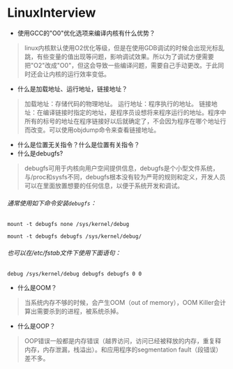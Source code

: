 # LinuxInterview

- 使用GCC的"O0"优化选项来编译内核有什么优势？
> linux内核默认使用O2优化等级，但是在使用GDB调试的时候会出现光标乱跳，有些变量的值出现<optimezed out>等问题，影响调试效果。所以为了调试方便需要把"O2"改成"O0"，但这会导致一些编译问题，需要自己手动更改。于此同时还会让内核的运行效率变低。
- 什么是加载地址、运行地址，链接地址？
> 加载地址：存储代码的物理地址。
> 运行地址：程序执行的地址。
> 链接地址：在编译链接时指定的地址，是程序员设想将来程序运行的地址。程序中所有的标号的地址在程序链接好以后就确定了，不会因为程序在哪个地址行而改变。可以使用objdump命令来查看链接地址。
- 什么是位置无关指令？什么是位置有关指令？
- 什么是debugfs?
> debugfs可用于内核向用户空间提供信息，debugfs是个小型文件系统，与/proc和sysfs不同，debugfs根本没有较为严苛的规则和定义，开发人员可以在里面放置想要的任何信息，以便于系统开发和调试。
###### 通常使用如下命令安装`debugfs`：
```shell
mount -t debugfs none /sys/kernel/debug
```
```shell
mount -t debugfs debugfs /sys/kernel/debug/
```
###### 也可以在/etc/fstab文件下使用下面语句：
```shell
debug /sys/kernel/debug debugfs debugfs 0 0
```
- 什么是OOM？
> 当系统内存不够的时候，会产生OOM（out of memory），OOM Killer会计算出需要杀到的进程，被系统杀掉。
- 什么是OOP？
> OOP错误一般都是内存错误（越界访问，访问已经被释放的内存，重复释内存，内存泄漏，栈溢出）。和应用程序的segmentation fault（段错误）差不多。
